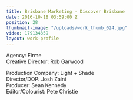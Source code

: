 ```yaml
---
title: Brisbane Marketing - Discover Brisbane
date: 2016-10-18 03:59:00 Z
position: 28
thumbnail-image: "/uploads/work_thumb_024.jpg"
video: 179134359
layout: work-profile
---
```


Agency: Firme<br>
Creative Director: Rob Garwood<br>

Production Company: Light + Shade<br>
Director/DOP: Josh Zaini<br>
Producer: Sean Kennedy<br>
Editor/Colourist: Pete Christie<br>